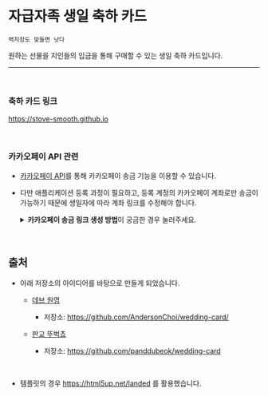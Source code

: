 # 자급자족 생일 축하 카드

`백지장도 맞들면 낫다`

원하는 선물을 지인들의 입금을 통해 구매할 수 있는 생일 축하 카드입니다.

---

<br>

### 축하 카드 링크
https://stove-smooth.github.io

<br>

### 카카오페이 API 관련
- [카카오페이 API](https://developers.kakaopay.com/docs/moneytransfer/sendmoney.link/sendmoney.link-common)를 통해 카카오페이 송금 기능을 이용할 수 있습니다.

- 다만 애플리케이션 등록 과정이 필요하고, 등록 계정의 카카오페이 계좌로만 송금이 가능하기 때문에 생일자에 따라 계좌 링크를 수정해야 합니다.

    <details>
    <summary><b>카카오페이 송금 링크 생성 방법</b>이 궁금한 경우 눌러주세요.</summary>
    <div markdown="1">

    1. 카카오페이 로그인
    - [카카오페이 개발자 사이트](https://developers.kakaopay.com/docs/moneytransfer/sendmoney.link/sendmoney.link-common)에 접속하여 로그인합니다.

    2. 애플리케이션 등록
    - 페이지 상단 배너의 [애플리케이션](https://developers.kakaopay.com/applications)을 클릭한 후 애플리케이션을 등록합니다.

        ![image](https://user-images.githubusercontent.com/59307414/174720672-7dc35179-1951-48bb-811c-b77b833a7096.png)

    3. 송금하기 링크 생성

    - 좌측 사이드바의 **사용 API** 를 클릭한 후, **송금하기 링크 발급**을 통해 링크를 발급받습니다.

        ![image](https://user-images.githubusercontent.com/59307414/174720773-e604d514-3af7-4a98-92cb-df19ff26a098.png)

    </div>
    </details>


<br>

## 출처
- 아래 저장소의 아이디어를 바탕으로 만들게 되었습니다.

    - [데브 원영](https://www.youtube.com/c/%EB%8D%B0%EB%B8%8C%EC%9B%90%EC%98%81DevWonYoung)
        - 저장소: https://github.com/AndersonChoi/wedding-card/

    - [판교 뚜벅쵸](https://www.youtube.com/channel/UCZ3dxObRPEJzoryEyQqmhWg)
        - 저장소: https://github.com/panddubeok/wedding-card

<br>

- 템플릿의 경우 https://html5up.net/landed 를 활용했습니다.